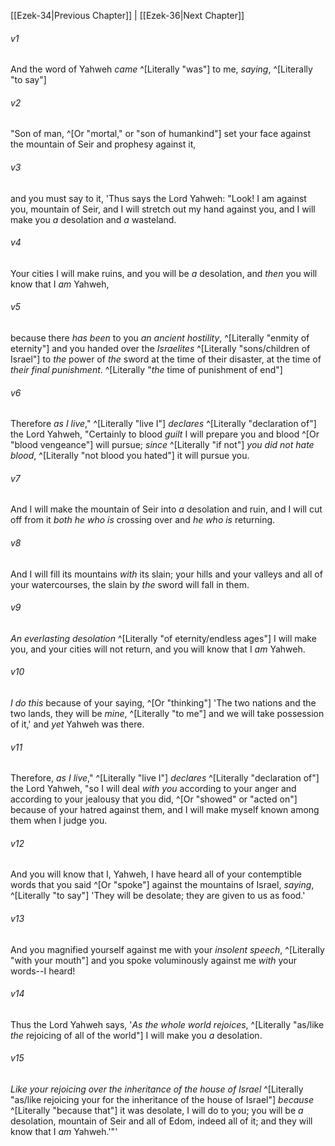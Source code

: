 ﻿---
aliases:
  - Ezekiel 35
---

[[Ezek-34|Previous Chapter]] | [[Ezek-36|Next Chapter]]

###### v1
And the word of Yahweh _came_ ^[Literally "was"] to me, _saying_, ^[Literally "to say"]

###### v2
"Son of man, ^[Or "mortal," or "son of humankind"] set your face against the mountain of Seir and prophesy against it,

###### v3
and you must say to it, 'Thus says the Lord Yahweh: "Look! I am against you, mountain of Seir, and I will stretch out my hand against you, and I will make you _a_ desolation and _a_ wasteland.

###### v4
Your cities I will make ruins, and you will be _a_ desolation, and _then_ you will know that I _am_ Yahweh,

###### v5
because there _has been_ to you _an ancient hostility_, ^[Literally "enmity of eternity"] and you handed over the _Israelites_ ^[Literally "sons/children of Israel"] to _the_ power of _the_ sword at the time of their disaster, at the time of _their final punishment_. ^[Literally "_the_ time of punishment of end"]

###### v6
Therefore _as I live_," ^[Literally "live I"] _declares_ ^[Literally "declaration of"] the Lord Yahweh, "Certainly to blood _guilt_ I will prepare you and blood ^[Or "blood vengeance"] will pursue; _since_ ^[Literally "if not"] _you did not hate blood_, ^[Literally "not blood you hated"] it will pursue you.

###### v7
And I will make the mountain of Seir into _a_ desolation and ruin, and I will cut off from it _both_ _he who is_ crossing over and _he who is_ returning.

###### v8
And I will fill its mountains _with_ its slain; your hills and your valleys and all of your watercourses, the slain by _the_ sword will fall in them.

###### v9
_An everlasting desolation_ ^[Literally "of eternity/endless ages"] I will make you, and your cities will not return, and you will know that I _am_ Yahweh.

###### v10
_I do this_ because of your saying, ^[Or "thinking"] 'The two nations and the two lands, they will be _mine_, ^[Literally "to me"] and we will take possession of it,' and _yet_ Yahweh was there.

###### v11
Therefore, _as I live_," ^[Literally "live I"] _declares_ ^[Literally "declaration of"] the Lord Yahweh, "so I will deal _with you_ according to your anger and according to your jealousy that you did, ^[Or "showed" or "acted on"] because of your hatred against them, and I will make myself known among them when I judge you.

###### v12
And you will know that I, Yahweh, I have heard all of your contemptible words that you said ^[Or "spoke"] against the mountains of Israel, _saying_, ^[Literally "to say"] 'They will be desolate; they are given to us as food.'

###### v13
And you magnified yourself against me with your _insolent speech_, ^[Literally "with your mouth"] and you spoke voluminously against me _with_ your words--I heard!

###### v14
Thus the Lord Yahweh says, '_As the whole world rejoices_, ^[Literally "as/like _the_ rejoicing of all of the world"] I will make you _a_ desolation.

###### v15
_Like your rejoicing over the inheritance of the house of Israel_ ^[Literally "as/like rejoicing your for the inheritance of the house of Israel"] _because_ ^[Literally "because that"] it was desolate, I will do to you; you will be _a_ desolation, mountain of Seir and all of Edom, indeed all of it; and they will know that I _am_ Yahweh.'"'
